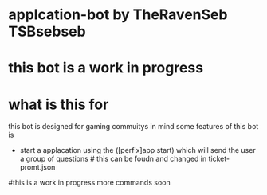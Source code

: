 # applcation-bot by TheRavenSeb TSBsebseb

# this bot is a work in progress



# what is this for 
this bot is designed for gaming commuitys in mind 
some features of this bot is 

- start a applacation using the ([perfix]app start) which will send the user a group of questions # this can be foudn and changed in ticket-promt.json

#this is a work in progress more commands soon

